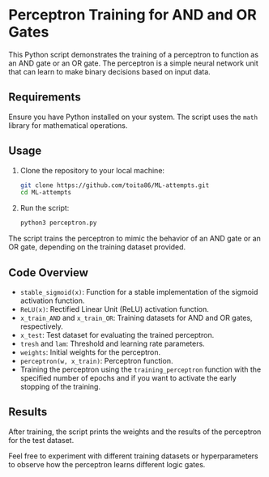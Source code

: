 # Perceptron Training for AND and OR Gates

This Python script demonstrates the training of a perceptron to function as an AND gate or an OR gate. The perceptron is a simple neural network unit that can learn to make binary decisions based on input data.

## Requirements

Ensure you have Python installed on your system. The script uses the `math` library for mathematical operations.

## Usage

1. Clone the repository to your local machine:

   ```bash
   git clone https://github.com/toita86/ML-attempts.git
   cd ML-attempts
   ```

2. Run the script:

   ```bash
   python3 perceptron.py
   ```

The script trains the perceptron to mimic the behavior of an AND gate or an OR gate, depending on the training dataset provided.

## Code Overview

- `stable_sigmoid(x)`: Function for a stable implementation of the sigmoid activation function.
- `ReLU(x)`: Rectified Linear Unit (ReLU) activation function.
- `x_train_AND` and `x_train_OR`: Training datasets for AND and OR gates, respectively.
- `x_test`: Test dataset for evaluating the trained perceptron.
- `tresh` and `lam`: Threshold and learning rate parameters.
- `weights`: Initial weights for the perceptron.
- `perceptron(w, x_train)`: Perceptron function.
- Training the perceptron using the `training_perceptron` function with the specified number of epochs and if you want to activate the early stopping of the training.

## Results

After training, the script prints the weights and the results of the perceptron for the test dataset.

Feel free to experiment with different training datasets or hyperparameters to observe how the perceptron learns different logic gates.
